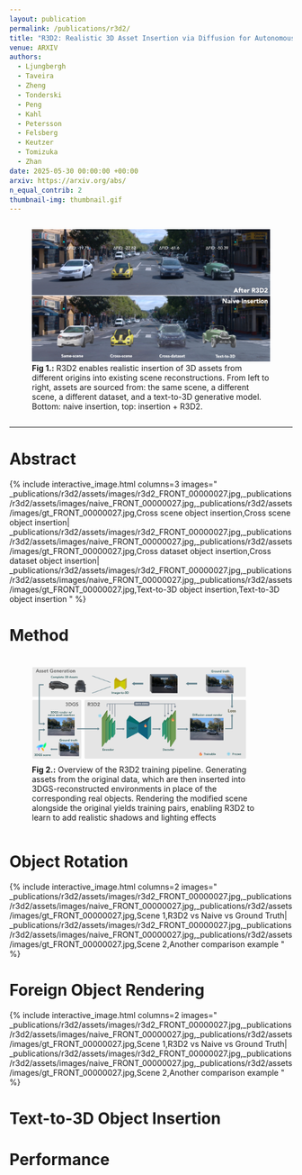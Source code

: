 ```yaml
---
layout: publication
permalink: /publications/r3d2/
title: "R3D2: Realistic 3D Asset Insertion via Diffusion for Autonomous Driving Simulation"
venue: ARXIV
authors:
  - Ljungbergh
  - Taveira
  - Zheng
  - Tonderski
  - Peng
  - Kahl
  - Petersson
  - Felsberg
  - Keutzer
  - Tomizuka
  - Zhan
date: 2025-05-30 00:00:00 +00:00
arxiv: https://arxiv.org/abs/
n_equal_contrib: 2
thumbnail-img: thumbnail.gif
---
```

<div style="display: flex; justify-content: space-around; margin-bottom: 1em; margin-top: 0.5em; width=100%">
<figure class="figure__background">
  <img style="width: 100%; margin: 0 auto;" src="assets/cover_v3.jpg"/>
  <figcaption><b>Fig 1.:</b> R3D2 enables realistic insertion of 3D assets from different origins into existing scene reconstructions. From left to right, assets are sourced from: the same scene, a different scene, a different dataset, and a text-to-3D generative model. Bottom: naive insertion, top: insertion + R3D2.</figcaption>
</figure>
</div>

---

# Abstract

{% include interactive_image.html
   columns=3
   images="
     _publications/r3d2/assets/images/r3d2_FRONT_00000027.jpg,_publications/r3d2/assets/images/naive_FRONT_00000027.jpg,_publications/r3d2/assets/images/gt_FRONT_00000027.jpg,Cross scene object insertion,Cross scene object insertion|
     _publications/r3d2/assets/images/r3d2_FRONT_00000027.jpg,_publications/r3d2/assets/images/naive_FRONT_00000027.jpg,_publications/r3d2/assets/images/gt_FRONT_00000027.jpg,Cross dataset object insertion,Cross dataset object insertion|
     _publications/r3d2/assets/images/r3d2_FRONT_00000027.jpg,_publications/r3d2/assets/images/naive_FRONT_00000027.jpg,_publications/r3d2/assets/images/gt_FRONT_00000027.jpg,Text-to-3D object insertion,Text-to-3D object insertion
   "
%}

# Method

<div style="display: flex; justify-content: space-around; margin-bottom: 1em; margin-top: 0.5em; width=90%">
<figure class="figure__background">
  <img style="width: 90%; margin: 0.5em auto; mix-blend-mode: multiply;" src="assets/method_diagram.png"/>
  <figcaption><b>Fig 2.:</b> Overview of the R3D2 training pipeline. Generating assets from the original data, which are then inserted into 3DGS-reconstructed environments in place of the corresponding real objects. Rendering the modified scene alongside the original yields training pairs, enabling R3D2 to learn to add realistic shadows and lighting effects</figcaption>
</figure>
</div>

# Object Rotation

{% include interactive_image.html
   columns=2
   images="
     _publications/r3d2/assets/images/r3d2_FRONT_00000027.jpg,_publications/r3d2/assets/images/naive_FRONT_00000027.jpg,_publications/r3d2/assets/images/gt_FRONT_00000027.jpg,Scene 1,R3D2 vs Naive vs Ground Truth|
     _publications/r3d2/assets/images/r3d2_FRONT_00000027.jpg,_publications/r3d2/assets/images/naive_FRONT_00000027.jpg,_publications/r3d2/assets/images/gt_FRONT_00000027.jpg,Scene 2,Another comparison example
   "
%}

# Foreign Object Rendering

{% include interactive_image.html
   columns=2
   images="
     _publications/r3d2/assets/images/r3d2_FRONT_00000027.jpg,_publications/r3d2/assets/images/naive_FRONT_00000027.jpg,_publications/r3d2/assets/images/gt_FRONT_00000027.jpg,Scene 1,R3D2 vs Naive vs Ground Truth|
     _publications/r3d2/assets/images/r3d2_FRONT_00000027.jpg,_publications/r3d2/assets/images/naive_FRONT_00000027.jpg,_publications/r3d2/assets/images/gt_FRONT_00000027.jpg,Scene 2,Another comparison example
   "
%}

# Text-to-3D Object Insertion

# Performance

